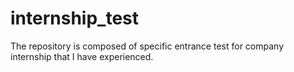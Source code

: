 # internship_test
The repository is composed of specific entrance test for company internship that I have experienced.

